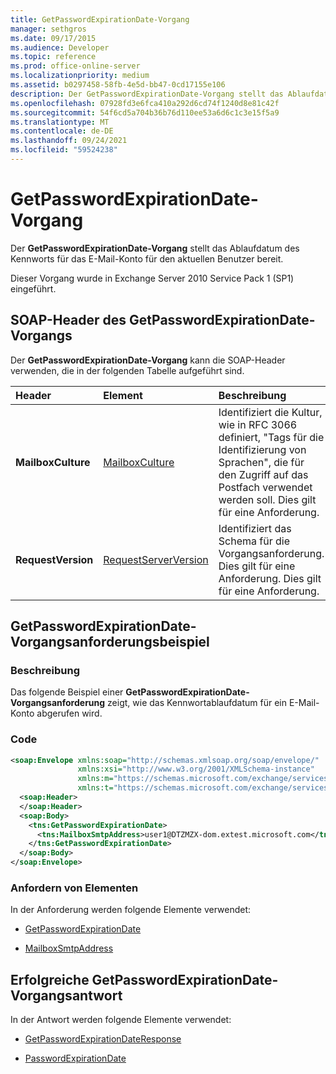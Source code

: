```yaml
---
title: GetPasswordExpirationDate-Vorgang
manager: sethgros
ms.date: 09/17/2015
ms.audience: Developer
ms.topic: reference
ms.prod: office-online-server
ms.localizationpriority: medium
ms.assetid: b0297458-58fb-4e5d-bb47-0cd17155e106
description: Der GetPasswordExpirationDate-Vorgang stellt das Ablaufdatum des Kennworts für das E-Mail-Konto für den aktuellen Benutzer bereit.
ms.openlocfilehash: 07928fd3e6fca410a292d6cd74f1240d8e81c42f
ms.sourcegitcommit: 54f6cd5a704b36b76d110ee53a6d6c1c3e15f5a9
ms.translationtype: MT
ms.contentlocale: de-DE
ms.lasthandoff: 09/24/2021
ms.locfileid: "59524238"
---
```

# <a name="getpasswordexpirationdate-operation"></a>GetPasswordExpirationDate-Vorgang

Der **GetPasswordExpirationDate-Vorgang** stellt das Ablaufdatum des Kennworts für das E-Mail-Konto für den aktuellen Benutzer bereit. 
  
Dieser Vorgang wurde in Exchange Server 2010 Service Pack 1 (SP1) eingeführt.
  
## <a name="getpasswordexpirationdate-operation-soap-headers"></a>SOAP-Header des GetPasswordExpirationDate-Vorgangs

Der **GetPasswordExpirationDate-Vorgang** kann die SOAP-Header verwenden, die in der folgenden Tabelle aufgeführt sind. 
  
|**Header**|**Element**|**Beschreibung**|
|:-----|:-----|:-----|
|**MailboxCulture** <br/> |[MailboxCulture](mailboxculture.md) <br/> |Identifiziert die Kultur, wie in RFC 3066 definiert, "Tags für die Identifizierung von Sprachen", die für den Zugriff auf das Postfach verwendet werden soll. Dies gilt für eine Anforderung.  <br/> |
|**RequestVersion** <br/> |[RequestServerVersion](requestserverversion.md) <br/> |Identifiziert das Schema für die Vorgangsanforderung. Dies gilt für eine Anforderung. Dies gilt für eine Anforderung.  <br/> |
   
## <a name="getpasswordexpirationdate-operation-request-example"></a>GetPasswordExpirationDate-Vorgangsanforderungsbeispiel

### <a name="description"></a>Beschreibung

Das folgende Beispiel einer **GetPasswordExpirationDate-Vorgangsanforderung** zeigt, wie das Kennwortablaufdatum für ein E-Mail-Konto abgerufen wird. 
  
### <a name="code"></a>Code

```XML
<soap:Envelope xmlns:soap="http://schemas.xmlsoap.org/soap/envelope/"
               xmlns:xsi="http://www.w3.org/2001/XMLSchema-instance"
               xmlns:m="https://schemas.microsoft.com/exchange/services/2006/messages"
               xmlns:t="https://schemas.microsoft.com/exchange/services/2006/types">
  <soap:Header>
  </soap:Header>
  <soap:Body>
    <tns:GetPasswordExpirationDate>
      <tns:MailboxSmtpAddress>user1@DTZMZX-dom.extest.microsoft.com</tns:MailboxSmtpAddress>
    </tns:GetPasswordExpirationDate>
  </soap:Body>
</soap:Envelope>

```

### <a name="request-elements"></a>Anfordern von Elementen

In der Anforderung werden folgende Elemente verwendet:
  
- [GetPasswordExpirationDate](getpasswordexpirationdate.md)
    
- [MailboxSmtpAddress](mailboxsmtpaddress.md)
    
## <a name="successful-getpasswordexpirationdate-operation-response"></a>Erfolgreiche GetPasswordExpirationDate-Vorgangsantwort

In der Antwort werden folgende Elemente verwendet:
  
- [GetPasswordExpirationDateResponse](getpasswordexpirationdateresponse.md)
    
- [PasswordExpirationDate](passwordexpirationdate.md)
    

